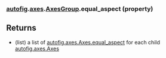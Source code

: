 ### [autofig](autofig.md).[axes](autofig.axes.md).[AxesGroup](autofig.axes.AxesGroup.md).equal_aspect (property)




Returns
---------
* (list) a list of  [autofig.axes.Axes.equal_aspect](autofig.axes.Axes.equal_aspect.md) for each child
    [autofig.axes.Axes](autofig.axes.Axes.md)

